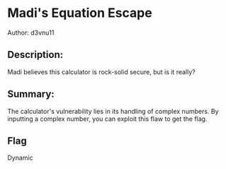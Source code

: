 # Madi's Equation Escape
Author: d3vnu11
 
## Description:
Madi believes this calculator is rock-solid secure, but is it really?

## Summary:
The calculator's vulnerability lies in its handling of complex numbers. By inputting a complex number, you can exploit this flaw to get the flag.

## Flag
Dynamic
